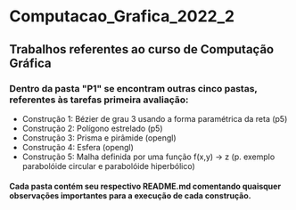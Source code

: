 # Computacao_Grafica_2022_2
## Trabalhos referentes ao curso de Computação Gráfica

### Dentro da pasta "P1" se encontram outras cinco pastas, referentes às tarefas primeira avaliação:
-  Construção 1: Bézier de grau 3 usando a forma paramétrica da reta (p5)
-  Construção 2: Polígono estrelado (p5)
-  Construção 3: Prisma e pirâmide (opengl)
-  Construção 4: Esfera (opengl)
-  Construção 5: Malha definida por uma função f(x,y) -> z (p. exemplo parabolóide circular e parabolóide hiperbólico)

#### Cada pasta contém seu respectivo README.md comentando quaisquer observações importantes para a execução de cada construção.
